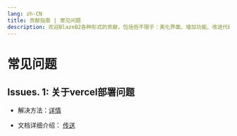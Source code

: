 ```yaml
---
lang: zh-CN
title: 贡献指南 | 常见问题
description: 欢迎BlazeB2各种形式的贡献，包括但不限于：美化界面、增加功能、改进代码、 修复 Bug 等
---
```


# 常见问题

## Issues. 1: 关于vercel部署问题

- 解决方法：[详情](https://github.com/Rr210/blazeB2/issues/3)

- 文档详细介绍： [传送](https://blazeb2.js.org/guide/deploy/vercel.html)


